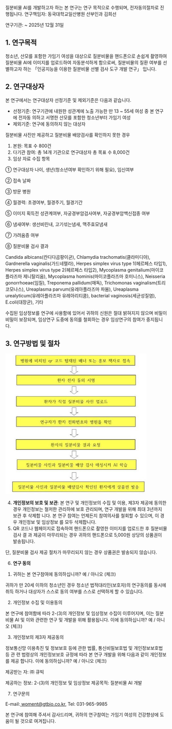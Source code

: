 질분비물 AI를 개발하고자 하는 본 연구는 연구 목적으로 수행되며, 전자동의절차로 진행됩니다.  연구책임자: 동국대학교일산병원 산부인과 김희선 

연구기관: ~ 2025년 12월 31일 

## 1. **연구목적**  

청소년, 산모를 포함한 가임기 여성을 대상으로 질분비물을 핸드폰으로 손쉽게 촬영하여 질분비물 AI에 이미지를 업로드하여 자동분석하게 함으로써, 질분비물의 질환 여부를 선별하고자 하는 「인공지능을 이용한 질분비물 선별 검사 도구 개발 연구」 입니다. 

## 2. **연구대상자**  

본 연구에서는 연구대상자 선정기준 및 제외기준은 다음과 같습니다.  
- 선정기준: 연구기관에 내원한 성관계에 노출 가능한 만 13 ~ 55세 여성 중 본 연구에 전자동 의하고 서명한 산모를 포함한 청소년부터 가임기 여성
- 제외기준: 연구에 동의하지 않는 대상자  

질분비물 사진만 제공하고 질분비물 배양검사를 확인하지 못한 경우 

1) 본원: 목표 수 800건  
1) 다기관 참여: 총 14개 기관으로 연구대상자 총 목표 수 8,000건 
1) 임상 자료 수집 항목   

①  연구대상자 나이, 생년(청소년여부 확인하기 위해 필요), 임신여부 

②  접속 날짜 

③  방문 병원 

④  월경력: 초경여부, 월경주기, 월경기간 

⑤  이미지 획득전 성관계여부, 자궁경부암검사여부, 자궁경부암백신접종 여부  

⑥  냄새여부: 생선비린내, 고기섞는냄새, 맥주효모냄새  

⑦  가려움증 여부  

⑧  질분비물 검사 결과 

Candida  albicans(칸디다곰팡이균),  Chlamydia  trachomatis(클라미디아),  Gardnerella vaginalis(가드네렐라), Herpes simplex virus type 1(헤르페스 타입1), Herpes simplex virus type 2(헤르페스  타입2),  Mycoplasma  genitalium(마이코플라즈마  제니탈리움),  Mycoplasma hominis(마이코플라즈마  호미니스),  Neisseria  gonorrhoeae(임질),  Treponema  pallidum(매독),  Trichomonas vaginalism(트리코모나스), Ureaplasma parvum(유레아플라즈마 파붐), Ureaplasma urealyticum(유레아플라즈마 유레아리티쿰), bacterial vaginosis(세균성질염), E.coli(대장균), 기타  

수집된 임상정보를 연구에 사용함에 있어서 귀하의 신원은 절대 밝혀지지 않으며 비밀이 비밀이 보장되며, 임상연구 도중에 동의를 철회하는 경우 임상연구의 참여가 중지됩니다. 

## 3. **연구방법 및 절차**  

![](https://raw.githubusercontent.com/hwr12/obsidian/5a99508e287bff98ef04171cfb71abf730108005/App%20Misc/Woment/Aspose.Words.8af5698f-f0e8-4805-8660-e9561d9d79d3.001.jpeg)

4. **개인정보의 보호 및 보관**: 본 연구 및 개인정보의 수집 및 이용, 제3자 제공에 동의한 경우 개인정보는 철저한 관리하에 보호 관리되며, 연구 개발을 위해 최대 3년까지 보관 후 삭제합 니다. 본 연구 참여는 언제든지 참여의사를 철회할 수 있으며, 이 경우 개인정보 및 임상정보 를 모두 삭제합니다. 
4. QR 코드나 웹페이지로 접속하여 핸드폰으로 촬영한 이미지를 업로드한 후 질분비물 검사 결 과 제공이 마무리되는 경우 귀하의 핸드폰으로 5,000원 상당의 상품권이 발송됩니다.  

단, 질분비물 검사 제공 절차가 마무리되지 않는 경우 상품권은 발송되지 않습니다.  

6. **연구 동의**  
1) 귀하는 본 연구참여에 동의하십니까? 예 / 아니오 (체크) 

귀하가 만 20세 이하의 청소년인 경우 청소년 법적대리인(보호자)의 연구동의를 동시에 취득 하거나 대상자가 스스로 동의 여부를 스스로 선택하게 할 수 있습니다.  

2) 개인정보 수집 및 이용동의 

본 연구에 참여함에 따라 2-(3)의 개인정보 및 임상정보 수집이 이루어지며, 이는 질분비물 AI 및 이와 관련한 연구 및 개발을 위해 활용됩니다. 이에 동의하십니까? 예 / 아니오 (체크) 

3) 개인정보의 제3자 제공동의  

정보통신망 이용촉진 및 정보보호 등에 관한 법률, 통신비밀보호법 및 개인정보보호법 등 관 련 법령상의 개인정보보호 규정에 따라 본 연구 개발을 위해 다음과 같이 개인정보를 제공 합니다. 이에 동의하십니까?  예 / 아니오 (체크) 

제공받는 자: ㈜ 큐빅 

제공하는 정보: 2-(3)의 개인정보 및 임상정보  제공목적: 질분비물 AI 개발  

7. 연구문의 

E-mail:[ woment@gtbio.co.kr,](mailto:woment@gtbio.co.kr) Tel: 031-965-9985 

본 연구에 참여해 주셔서 감사드리며, 귀하의 연구참여는 가임기 여성의 건강향상에 도움이 될 것으로 여겨집니다.  
